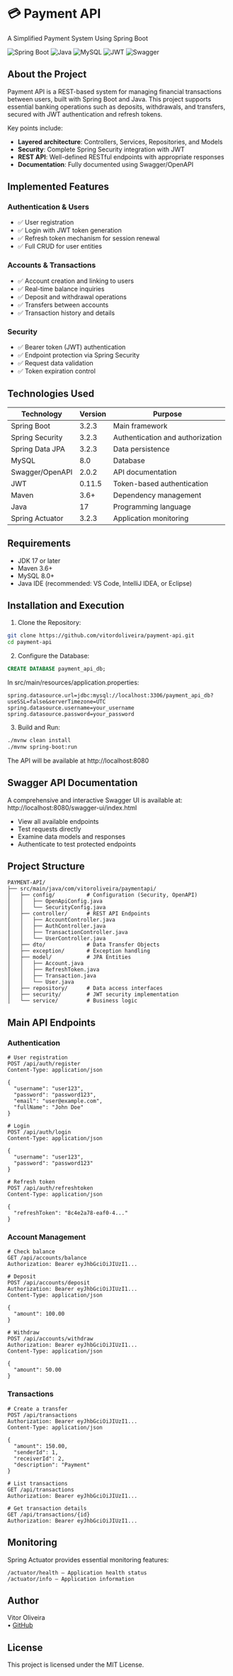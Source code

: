 # 💳 Payment API

A Simplified Payment System Using Spring Boot

![Spring Boot](https://img.shields.io/badge/Spring%20Boot-3.2.3-6DB33F?style=for-the-badge&logo=spring-boot)
![Java](https://img.shields.io/badge/Java-17-ED8B00?style=for-the-badge&logo=openjdk)
![MySQL](https://img.shields.io/badge/MySQL-8.0-4479A1?style=for-the-badge&logo=mysql&logoColor=white)
![JWT](https://img.shields.io/badge/JWT-Auth-000000?style=for-the-badge&logo=json-web-tokens)
![Swagger](https://img.shields.io/badge/Swagger-API_Docs-85EA2D?style=for-the-badge&logo=swagger&logoColor=black)

## About the Project

Payment API is a REST-based system for managing financial transactions between users, built with Spring Boot and Java. This project supports essential banking operations such as deposits, withdrawals, and transfers, secured with JWT authentication and refresh tokens.

Key points include:
- **Layered architecture**: Controllers, Services, Repositories, and Models  
- **Security**: Complete Spring Security integration with JWT  
- **REST API**: Well-defined RESTful endpoints with appropriate responses  
- **Documentation**: Fully documented using Swagger/OpenAPI  

## Implemented Features

### Authentication & Users
- ✅ User registration  
- ✅ Login with JWT token generation  
- ✅ Refresh token mechanism for session renewal  
- ✅ Full CRUD for user entities  

### Accounts & Transactions
- ✅ Account creation and linking to users  
- ✅ Real-time balance inquiries  
- ✅ Deposit and withdrawal operations  
- ✅ Transfers between accounts  
- ✅ Transaction history and details  

### Security
- ✅ Bearer token (JWT) authentication  
- ✅ Endpoint protection via Spring Security  
- ✅ Request data validation  
- ✅ Token expiration control  

## Technologies Used

| Technology       | Version | Purpose                             |
|------------------|---------|-------------------------------------|
| Spring Boot      | 3.2.3   | Main framework                      |
| Spring Security  | 3.2.3   | Authentication and authorization    |
| Spring Data JPA  | 3.2.3   | Data persistence                    |
| MySQL            | 8.0     | Database                            |
| Swagger/OpenAPI  | 2.0.2   | API documentation                   |
| JWT              | 0.11.5  | Token-based authentication          |
| Maven            | 3.6+    | Dependency management               |
| Java             | 17      | Programming language                |
| Spring Actuator  | 3.2.3   | Application monitoring              |

## Requirements

- JDK 17 or later  
- Maven 3.6+  
- MySQL 8.0+  
- Java IDE (recommended: VS Code, IntelliJ IDEA, or Eclipse)  

## Installation and Execution

1. Clone the Repository:
```bash
git clone https://github.com/vitordoliveira/payment-api.git
cd payment-api
```

2. Configure the Database:
```sql
CREATE DATABASE payment_api_db;
```
In src/main/resources/application.properties:
```properties
spring.datasource.url=jdbc:mysql://localhost:3306/payment_api_db?useSSL=false&serverTimezone=UTC
spring.datasource.username=your_username
spring.datasource.password=your_password
```

3. Build and Run:
```bash
./mvnw clean install
./mvnw spring-boot:run
```
The API will be available at http://localhost:8080

## Swagger API Documentation

A comprehensive and interactive Swagger UI is available at:
http://localhost:8080/swagger-ui/index.html

- View all available endpoints  
- Test requests directly  
- Examine data models and responses  
- Authenticate to test protected endpoints  

## Project Structure

```
PAYMENT-API/
├── src/main/java/com/vitoroliveira/paymentapi/
│   ├── config/          # Configuration (Security, OpenAPI)
│   │   ├── OpenApiConfig.java
│   │   └── SecurityConfig.java
│   ├── controller/      # REST API Endpoints
│   │   ├── AccountController.java
│   │   ├── AuthController.java
│   │   ├── TransactionController.java
│   │   └── UserController.java
│   ├── dto/             # Data Transfer Objects
│   ├── exception/       # Exception handling
│   ├── model/           # JPA Entities
│   │   ├── Account.java
│   │   ├── RefreshToken.java
│   │   ├── Transaction.java
│   │   └── User.java
│   ├── repository/      # Data access interfaces
│   ├── security/        # JWT security implementation
│   └── service/         # Business logic
```

## Main API Endpoints

### Authentication
```http
# User registration
POST /api/auth/register
Content-Type: application/json

{
  "username": "user123",
  "password": "password123",
  "email": "user@example.com",
  "fullName": "John Doe"
}

# Login
POST /api/auth/login
Content-Type: application/json

{
  "username": "user123",
  "password": "password123"
}

# Refresh token
POST /api/auth/refreshtoken
Content-Type: application/json

{
  "refreshToken": "8c4e2a78-eaf0-4..."
}
```

### Account Management
```http
# Check balance
GET /api/accounts/balance
Authorization: Bearer eyJhbGciOiJIUzI1...
```

```http
# Deposit
POST /api/accounts/deposit
Authorization: Bearer eyJhbGciOiJIUzI1...
Content-Type: application/json

{
  "amount": 100.00
}
```

```http
# Withdraw
POST /api/accounts/withdraw
Authorization: Bearer eyJhbGciOiJIUzI1...
Content-Type: application/json

{
  "amount": 50.00
}
```

### Transactions
```http
# Create a transfer
POST /api/transactions
Authorization: Bearer eyJhbGciOiJIUzI1...
Content-Type: application/json

{
  "amount": 150.00,
  "senderId": 1,
  "receiverId": 2,
  "description": "Payment"
}

# List transactions
GET /api/transactions
Authorization: Bearer eyJhbGciOiJIUzI1...

# Get transaction details
GET /api/transactions/{id}
Authorization: Bearer eyJhbGciOiJIUzI1...
```

## Monitoring

Spring Actuator provides essential monitoring features:
```text
/actuator/health — Application health status
/actuator/info — Application information
```

## Author

Vitor Oliveira  
• [GitHub](https://github.com/vitordoliveira)

## License

This project is licensed under the MIT License.
